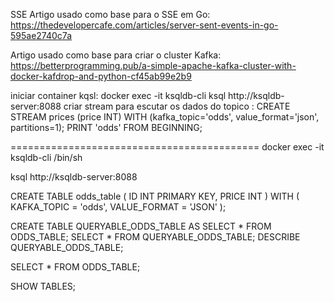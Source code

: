 SSE
Artigo usado como base para o SSE em Go: https://thedevelopercafe.com/articles/server-sent-events-in-go-595ae2740c7a

Artigo usado como base para criar o cluster Kafka: https://betterprogramming.pub/a-simple-apache-kafka-cluster-with-docker-kafdrop-and-python-cf45ab99e2b9

iniciar container kqsl:  docker exec -it ksqldb-cli ksql http://ksqldb-server:8088
    criar stream para escutar os dados do topico :  CREATE STREAM prices (price INT) WITH (kafka_topic='odds', value_format='json', partitions=1);
        PRINT 'odds' FROM BEGINNING;

===========================================
docker exec -it ksqldb-cli /bin/sh

ksql http://ksqldb-server:8088

CREATE TABLE odds_table (
    ID INT PRIMARY KEY,
    PRICE INT
) WITH (
    KAFKA_TOPIC = 'odds',
    VALUE_FORMAT = 'JSON'
);

CREATE TABLE QUERYABLE_ODDS_TABLE AS SELECT * FROM ODDS_TABLE;
SELECT * FROM QUERYABLE_ODDS_TABLE;
DESCRIBE QUERYABLE_ODDS_TABLE;


SELECT * FROM ODDS_TABLE;


SHOW TABLES;

